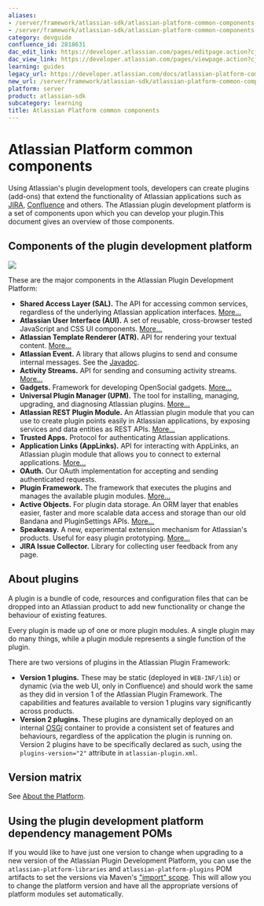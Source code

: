 ```yaml
---
aliases:
- /server/framework/atlassian-sdk/atlassian-platform-common-components-2818631.html
- /server/framework/atlassian-sdk/atlassian-platform-common-components-2818631.md
category: devguide
confluence_id: 2818631
dac_edit_link: https://developer.atlassian.com/pages/editpage.action?cjm=wozere&pageId=2818631
dac_view_link: https://developer.atlassian.com/pages/viewpage.action?cjm=wozere&pageId=2818631
learning: guides
legacy_url: https://developer.atlassian.com/docs/atlassian-platform-common-components
new_url: /server/framework/atlassian-sdk/atlassian-platform-common-components
platform: server
product: atlassian-sdk
subcategory: learning
title: Atlassian Platform common components
---
```

# Atlassian Platform common components

Using Atlassian's plugin development tools, developers can create plugins (add-ons) that extend the functionality of Atlassian applications such as [JIRA](https://developer.atlassian.com/display/JIRADEV), [Confluence](https://developer.atlassian.com/display/CONFDEV) and others. The Atlassian plugin development platform is a set of components upon which you can develop your plugin.This document gives an overview of those components.

## Components of the plugin development platform

![](/server/framework/atlassian-sdk/images/plugindevelopmentplatform.png)

These are the major components in the Atlassian Plugin Development Platform:

-   **Shared Access Layer (SAL).** The API for accessing common services, regardless of the underlying Atlassian application interfaces. [More...](https://developer.atlassian.com/display/DOCS/Shared+Access+Layer)
-   **Atlassian User Interface (AUI).** A set of reusable, cross-browser tested JavaScript and CSS UI components. [More...](https://developer.atlassian.com/display/AUI)
-   **Atlassian Template Renderer (ATR).** API for rendering your textual content. [More...](https://developer.atlassian.com/display/DOCS/Atlassian+Template+Renderer)
-   **Atlassian Event.** A library that allows plugins to send and consume internal messages. See the <a href="http://docs.atlassian.com/atlassian-event/" class="external-link">Javadoc</a>.
-   **Activity Streams.** API for sending and consuming activity streams. [More...](https://developer.atlassian.com/display/DOCS/Activity+Streams)
-   **Gadgets.** Framework for developing OpenSocial gadgets. [More...](https://developer.atlassian.com/display/GADGETS)
-   **Universal Plugin Manager (UPM).** The tool for installing, managing, upgrading, and diagnosing Atlassian plugins. [More...](https://developer.atlassian.com/display/UPM)
-   **Atlassian REST Plugin Module.** An Atlassian plugin module that you can use to create plugin points easily in Atlassian applications, by exposing services and data entities as REST APIs. [More...](https://developer.atlassian.com/display/DOCS/REST+API+Development)
-   **Trusted Apps.** Protocol for authenticating Atlassian applications.
-   **Application Links (AppLinks).** API for interacting with AppLinks, an Atlassian plugin module that allows you to connect to external applications. [More...](https://developer.atlassian.com/display/DOCS/Application+Links)
-   **OAuth.** Our OAuth implementation for accepting and sending authenticated requests.
-   **Plugin Framework.** The framework that executes the plugins and manages the available plugin modules. [More...](https://developer.atlassian.com/display/DOCS/Plugin+Framework)
-   **Active Objects.** For plugin data storage. An ORM layer that enables easier, faster and more scalable data access and storage than our old Bandana and PluginSettings APIs. [More...](https://developer.atlassian.com/display/DOCS/Active+Objects)
-   **Speakeasy.** A new, experimental extension mechanism for Atlassian's products. Useful for easy plugin prototyping. [More...](https://developer.atlassian.com/display/DOCS/Speakeasy)
-   **JIRA Issue Collector.** Library for collecting user feedback from any page.

## About plugins

A plugin is a bundle of code, resources and configuration files that can be dropped into an Atlassian product to add new functionality or change the behaviour of existing features.

Every plugin is made up of one or more plugin modules. A single plugin may do many things, while a plugin module represents a single function of the plugin.

There are two versions of plugins in the Atlassian Plugin Framework:

-   **Version 1 plugins.** These may be static (deployed in `WEB-INF/lib`) or dynamic (via the web UI, only in Confluence) and should work the same as they did in version 1 of the Atlassian Plugin Framework. The capabilities and features available to version 1 plugins vary significantly across products.
-   **Version 2 plugins.** These plugins are dynamically deployed on an internal <a href="http://osgi.org" class="external-link">OSGi</a> container to provide a consistent set of features and behaviours, regardless of the application the plugin is running on. Version 2 plugins have to be specifically declared as such, using the `plugins-version="2"` attribute in `atlassian-plugin.xml`.

## Version matrix

See [About the Platform](/server/framework/atlassian-sdk/about-the-platform).

## Using the plugin development platform dependency management POMs

If you would like to have just one version to change when upgrading to a new version of the Atlassian Plugin Development Platform, you can use the `atlassian-platform-libraries` and `atlassian-platform-plugins` POM artifacts to set the versions via Maven's <a href="http://maven.apache.org/guides/introduction/introduction-to-dependency-mechanism.html#Importing_Dependencies" class="external-link">&quot;import&quot; scope</a>. This will allow you to change the platform version and have all the appropriate versions of platform modules set automatically.


























